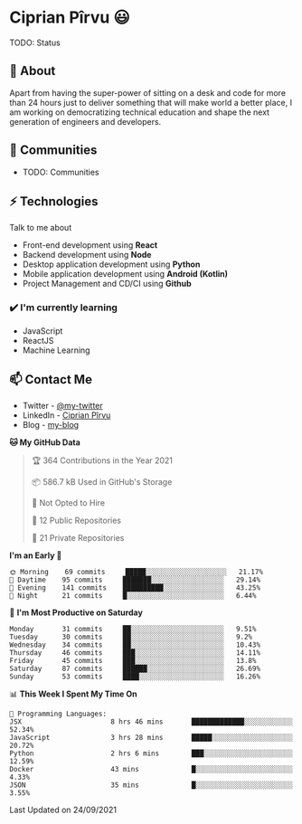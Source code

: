 # Ciprian Pîrvu 😃

TODO: Status

## 🧐 About

Apart from having the super-power of sitting on a desk and code for more than 24 hours just to deliver something that will make world a better place, I am working on democratizing technical education and shape the next generation of engineers and developers.

## 👯 Communities

-   TODO: Communities

## ⚡ Technologies

Talk to me about

-   Front-end development using **React**
-   Backend development using **Node**
-   Desktop application development using **Python**
-   Mobile application development using **Android (Kotlin)**
-   Project Management and CD/CI using **Github**

### ✔️ I'm currently learning

-   JavaScript
-   ReactJS
-   Machine Learning

## 📫 Contact Me

-   Twitter - [@my-twitter]()
-   LinkedIn - [Ciprian Pîrvu](https://www.linkedin.com/in/p%C3%AErvu-ciprian-cristian-4415991b1/)
-   Blog - [my-blog]()

<!--START_SECTION:waka-->
**🐱 My GitHub Data** 

> 🏆 364 Contributions in the Year 2021
 > 
> 📦 586.7 kB Used in GitHub's Storage 
 > 
> 🚫 Not Opted to Hire
 > 
> 📜 12 Public Repositories 
 > 
> 🔑 21 Private Repositories  
 > 
**I'm an Early 🐤** 

```text
🌞 Morning    69 commits     █████░░░░░░░░░░░░░░░░░░░░   21.17% 
🌆 Daytime    95 commits     ███████░░░░░░░░░░░░░░░░░░   29.14% 
🌃 Evening    141 commits    ██████████░░░░░░░░░░░░░░░   43.25% 
🌙 Night      21 commits     █░░░░░░░░░░░░░░░░░░░░░░░░   6.44%

```
📅 **I'm Most Productive on Saturday** 

```text
Monday       31 commits     ██░░░░░░░░░░░░░░░░░░░░░░░   9.51% 
Tuesday      30 commits     ██░░░░░░░░░░░░░░░░░░░░░░░   9.2% 
Wednesday    34 commits     ██░░░░░░░░░░░░░░░░░░░░░░░   10.43% 
Thursday     46 commits     ███░░░░░░░░░░░░░░░░░░░░░░   14.11% 
Friday       45 commits     ███░░░░░░░░░░░░░░░░░░░░░░   13.8% 
Saturday     87 commits     ██████░░░░░░░░░░░░░░░░░░░   26.69% 
Sunday       53 commits     ████░░░░░░░░░░░░░░░░░░░░░   16.26%

```


📊 **This Week I Spent My Time On** 

```text
💬 Programming Languages: 
JSX                      8 hrs 46 mins       █████████████░░░░░░░░░░░░   52.34% 
JavaScript               3 hrs 28 mins       █████░░░░░░░░░░░░░░░░░░░░   20.72% 
Python                   2 hrs 6 mins        ███░░░░░░░░░░░░░░░░░░░░░░   12.59% 
Docker                   43 mins             █░░░░░░░░░░░░░░░░░░░░░░░░   4.33% 
JSON                     35 mins             █░░░░░░░░░░░░░░░░░░░░░░░░   3.55%

```


 Last Updated on 24/09/2021
<!--END_SECTION:waka-->
